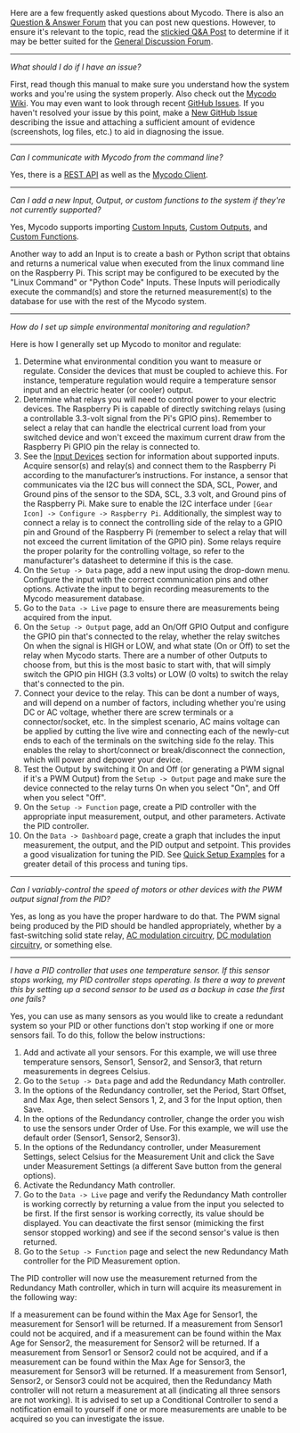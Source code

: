 Here are a few frequently asked questions about Mycodo. There is also an [Question & Answer Forum](https://kylegabriel.com/forum/questions-answers-mycodo) that you can post new questions. However, to ensure it's relevant to the topic, read the [stickied Q&A Post](https://kylegabriel.com/forum/questions-answers-mycodo/when-should-you-post-in-this-forum) to determine if it may be better suited for the [General Discussion Forum](https://kylegabriel.com/forum/general-discussion).

--------------

*What should I do if I have an issue?*

First, read though this manual to make sure you understand how the system works and you're using the system properly. Also check out the [Mycodo Wiki](https://github.com/kizniche/Mycodo/wiki). You may even want to look through recent [GitHub Issues](https://github.com/kizniche/Mycodo/issues). If you haven't resolved your issue by this point, make a [New GitHub Issue](https://github.com/kizniche/Mycodo/issues/new) describing the issue and attaching a sufficient amount of evidence (screenshots, log files, etc.) to aid in diagnosing the issue.

--------------

*Can I communicate with Mycodo from the command line?*

Yes, there is a [REST API](API.md) as well as the [Mycodo Client](Mycodo-Client.md).

--------------

*Can I add a new Input, Output, or custom functions to the system if they're not currently supported?*

Yes, Mycodo supports importing [Custom Inputs](Inputs.md/#custom-inputs), [Custom Outputs](Outputs.md/#custom-outputs), and [Custom Functions](Functions.md/#custom-functions).

Another way to add an Input is to create a bash or Python script that obtains and returns a numerical value when executed from the linux command line on the Raspberry Pi. This script may be configured to be executed by the "Linux Command" or "Python Code" Inputs. These Inputs will periodically execute the command(s) and store the returned measurement(s) to the database for use with the rest of the Mycodo system.

--------------

*How do I set up simple environmental monitoring and regulation?*

Here is how I generally set up Mycodo to monitor and regulate:

1.  Determine what environmental condition you want to measure or regulate. Consider the devices that must be coupled to achieve this. For instance, temperature regulation would require a temperature sensor input and an electric heater (or cooler) output.
2.  Determine what relays you will need to control power to your electric devices. The Raspberry Pi is capable of directly switching relays (using a controllable 3.3-volt signal from the Pi's GPIO pins). Remember to select a relay that can handle the electrical current load from your switched device and won't exceed the maximum current draw from the Raspberry Pi GPIO pin the relay is connected to.
3.  See the [Input Devices](Supported-Inputs.md) section for information about supported inputs. Acquire sensor(s) and relay(s) and connect them to the Raspberry Pi according to the manufacturer’s instructions. For instance, a sensor that communicates via the I2C bus will connect the SDA, SCL, Power, and Ground pins of the sensor to the SDA, SCL, 3.3 volt, and Ground pins of the Raspberry Pi. Make sure to enable the I2C interface under `[Gear Icon] -> Configure -> Raspberry Pi`. Additionally, the simplest way to connect a relay is to connect the controlling side of the relay to a GPIO pin and Ground of the Raspberry Pi (remember to select a relay that will not exceed the current limitation of the GPIO pin). Some relays require the proper polarity for the controlling voltage, so refer to the manufacturer's datasheet to determine if this is the case.
4.  On the ``Setup -> Data`` page, add a new input using the drop-down menu. Configure the input with the correct communication pins and other options. Activate the input to begin recording measurements to the Mycodo measurement database.
5.  Go to the ``Data -> Live`` page to ensure there are measurements being acquired from the input.
6.  On the ``Setup -> Output`` page, add an On/Off GPIO Output and configure the GPIO pin that's connected to the relay, whether the relay switches On when the signal is HIGH or LOW, and what state (On or Off) to set the relay when Mycodo starts. There are a number of other Outputs to choose from, but this is the most basic to start with, that will simply switch the GPIO pin HIGH (3.3 volts) or LOW (0 volts) to switch the relay that's connected to the pin.
7.  Connect your device to the relay. This can be dont a number of ways, and will depend on a number of factors, including whether you're using DC or AC voltage, whether there are screw terminals or a connector/socket, etc. In the simplest scenario, AC mains voltage can be applied by cutting the live wire and connecting each of the newly-cut ends to each of the terminals on the switching side fo the relay. This enables the relay to short/connect or break/disconnect the connection, which will power and depower your device.
8.  Test the Output by switching it On and Off (or generating a PWM signal if it's a PWM Output) from the ``Setup -> Output`` page and make sure the device connected to the relay turns On when you select "On", and Off when you select "Off".
9.  On the ``Setup -> Function`` page, create a PID controller with the appropriate input measurement, output, and other parameters. Activate the PID controller.
10. On the ``Data -> Dashboard`` page, create a graph that includes the input measurement, the output, and the PID output and setpoint. This provides a good visualization for tuning the PID. See [Quick Setup Examples](Functions.md/#quick-setup-examples) for a greater detail of this process and tuning tips.

--------------

*Can I variably-control the speed of motors or other devices with the PWM output signal from the PID?*

Yes, as long as you have the proper hardware to do that. The PWM signal being produced by the PID should be handled appropriately, whether by a fast-switching solid state relay, [AC modulation circuitry](Outputs.md/#schematics-for-ac-modulation), [DC modulation circuitry](Outputs.md/#schematics-for-dc-fan-control), or something else.

--------------

*I have a PID controller that uses one temperature sensor. If this sensor stops working, my PID controller stops operating. Is there a way to prevent this by setting up a second sensor to be used as a backup in case the first one fails?*

Yes, you can use as many sensors as you would like to create a redundant system so your PID or other functions don't stop working if one or more sensors fail. To do this, follow the below instructions:

1. Add and activate all your sensors. For this example, we will use three temperature sensors, Sensor1, Sensor2, and Sensor3, that return measurements in degrees Celsius.
2. Go to the ``Setup -> Data`` page and add the Redundancy Math controller.
3. In the options of the Redundancy controller, set the Period, Start Offset, and Max Age, then select Sensors 1, 2, and 3 for the Input option, then Save.
4. In the options of the Redundancy controller, change the order you wish to use the sensors under Order of Use. For this example, we will use the default order (Sensor1, Sensor2, Sensor3).
5. In the options of the Redundancy controller, under Measurement Settings, select Celsius for the Measurement Unit and click the Save under Measurement Settings (a different Save button from the general options).
6. Activate the Redundancy Math controller.
7. Go to the ``Data -> Live`` page and verify the Redundancy Math controller is working correctly by returning a value from the input you selected to be first. If the first sensor is working correctly, its value should be displayed. You can deactivate the first sensor (mimicking the first sensor stopped working) and see if the second sensor's value is then returned.
8. Go to the ``Setup -> Function`` page and select the new Redundancy Math controller for the PID Measurement option.

The PID controller will now use the measurement returned from the Redundancy Math controller, which in turn will acquire its measurement in the following way:

If a measurement can be found within the Max Age for Sensor1, the measurement for Sensor1 will be returned. If a measurement from Sensor1 could not be acquired, and if a measurement can be found within the Max Age for Sensor2, the measurement for Sensor2 will be returned. If a measurement from Sensor1 or Sensor2 could not be acquired, and if a measurement can be found within the Max Age for Sensor3, the measurement for Sensor3 will be returned. If a measurement from Sensor1, Sensor2, or Sensor3 could not be acquired, then the Redundancy Math controller will not return a measurement at all (indicating all three sensors are not working). It is advised to set up a Conditional Controller to send a notification email to yourself if one or more measurements are unable to be acquired so you can investigate the issue.